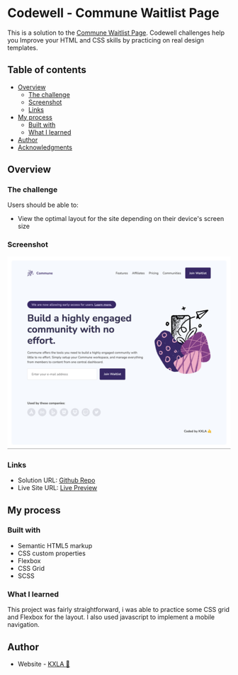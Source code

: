 # Codewell - Commune Waitlist Page

This is a solution to the [Commune Waitlist Page](https://www.codewell.cc/challenges/commune-waitlist-page--608d9565747bad001532bd64). Codewell challenges help you Improve your HTML and CSS skills by practicing on real design templates.

## Table of contents

- [Overview](#overview)
  - [The challenge](#the-challenge)
  - [Screenshot](#screenshot)
  - [Links](#links)
- [My process](#my-process)
  - [Built with](#built-with)
  - [What I learned](#what-i-learned)
- [Author](#author)
- [Acknowledgments](#acknowledgments)


## Overview

### The challenge

Users should be able to:

- View the optimal layout for the site depending on their device's screen size

### Screenshot

![](/Assets/Screenshot.png)

### Links

- Solution URL: [Github Repo](https://github.com/KXLAA/CW-01-communie-waitlist)
- Live Site URL: [Live Preview](https://kxlaa.github.io/CW-01-communie-waitlist/)

## My process

### Built with

- Semantic HTML5 markup
- CSS custom properties
- Flexbox
- CSS Grid
- SCSS


### What I learned
This project was fairly straightforward, i was able to practice some CSS grid and Flexbox for the layout. I also used javascript to implement a mobile navigation. 


## Author

- Website - [KXLA 🤙](https://www.your-site.com)

